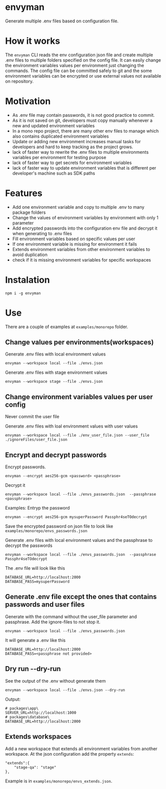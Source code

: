 # envyman
Generate multiple .env files based on configuration file.

# How it works
The `envyman` CLI reads the env configuration json file and create multiple .env files to multiple folders specified on the config file. It can easily change the environment variables values per environment just changing the commands. The config file can be committed safely to git and the some environment variables can be encrypted or use external values not available on repository.

# Motivation
- As .env file may contain passwords, it is not good practice to commit. 
- As it is not saved on git, developers must copy manually whenever a new and updated environment variables
- In a mono repo project, there are many other env files to manage which also contains duplicated environment variables
- Update or adding new environment increases manual tasks for developers and hard to keep tracking as the project grows.
- lack of faster way to rewrite the .env files to multiple environments variables per environment for testing purpose
- lack of faster way to get secrets for environment variables
- lack of faster way to update environment variables that is different per developer's machine such as SDK paths

# Features
- Add one environment variable and copy to multiple .env to many package folders
- Change the values of environment variables by environment with only 1 parameter
- Add encrypted passwords into the configuration env file and decrypt it when generating to .env files
- Fill environment variables based on specific values per user
- If one environment variable is missing for environment it fails
- Extends environment variables from other environment variables to avoid duplication
- check if it is missing environment variables for specific workspaces

# Instalation
```shell
npm i -g envyman
```

# Use
There are a couple of examples at `examples/monorepo` folder.

## Change values per environments(workspaces)
Generate .env files with local environment values
```
envyman --workspace local --file ./envs.json
```

Generate .env files with stage environment values
```
envyman --workspace stage --file ./envs.json
```

## Change environment variables values per user config
Never commit the user file

Generate .env files with loal environment values with user values
```
envyman --workspace local --file ./env_user_file.json --user_file ./ignoreFiles/user_file.json
```

## Encrypt and decrypt passwords
Encrypt passwords.
```
envyman --encrypt aes256-gcm <password> <passphrase>
```

Decrypt it
```
envyman --workspace local --file ./envs_passwords.json  --passphrase <passphrase>
```

Examples:
Entryp the password
```
envyman --encrypt aes256-gcm mysuperPassword Passphr4seTOdecrypt
```
Save the encrypted password on json file to look like `examples/monorepo/envs_passwords.json`

Generate .env files with local environment values and the passphrase to decrypt the passwords
```
envyman --workspace local --file ./envs_passwords.json  --passphrase Passphr4seTOdecrypt
```
The .env file will look like this
```
DATABASE_URL=http://localhost:2000
DATABASE_PASS=mysuperPassword
```

## Generate .env file except the ones that contains passwords and user files
Generate with the command without the user_file parameter and passphrase. Add the ignore-files to not stop it.
```
envyman --workspace local --file ./envs_passwords.json 
```
It will generate a .env like this
```
DATABASE_URL=http://localhost:2000
DATABASE_PASS=<passphrase not provided>
```

## Dry run --dry-run
See the output of the .env without generate them
```
envyman --workspace local --file ./envs.json --dry-run
```
Output:
```
# packages\app\
SERVER_URL=http://localhost:1000
# packages\database\
DATABASE_URL=http://localhost:2000
```

## Extends workspaces
Add a new workspace that extends all environment variables from another workspace. 
At the json configuration add the property `extends`:
```
"extends":{ 
    "stage-qa": "stage"
},
```
Example is in `examples/monorepo/envs_extends.json`.